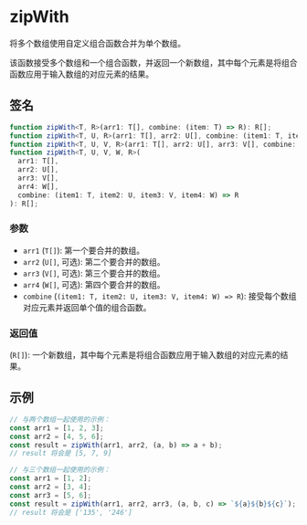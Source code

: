# zipWith

将多个数组使用自定义组合函数合并为单个数组。

该函数接受多个数组和一个组合函数，并返回一个新数组，其中每个元素是将组合函数应用于输入数组的对应元素的结果。

## 签名

```typescript
function zipWith<T, R>(arr1: T[], combine: (item: T) => R): R[];
function zipWith<T, U, R>(arr1: T[], arr2: U[], combine: (item1: T, item2: U) => R): R[];
function zipWith<T, U, V, R>(arr1: T[], arr2: U[], arr3: V[], combine: (item1: T, item2: U, item3: V) => R): R[];
function zipWith<T, U, V, W, R>(
  arr1: T[],
  arr2: U[],
  arr3: V[],
  arr4: W[],
  combine: (item1: T, item2: U, item3: V, item4: W) => R
): R[];
```

### 参数

- `arr1` (`T[]`): 第一个要合并的数组。
- `arr2` (`U[]`, 可选): 第二个要合并的数组。
- `arr3` (`V[]`, 可选): 第三个要合并的数组。
- `arr4` (`W[]`, 可选): 第四个要合并的数组。
- `combine` (`(item1: T, item2: U, item3: V, item4: W) => R`): 接受每个数组对应元素并返回单个值的组合函数。

### 返回值

(`R[]`): 一个新数组，其中每个元素是将组合函数应用于输入数组的对应元素的结果。

## 示例

```typescript
// 与两个数组一起使用的示例：
const arr1 = [1, 2, 3];
const arr2 = [4, 5, 6];
const result = zipWith(arr1, arr2, (a, b) => a + b);
// result 将会是 [5, 7, 9]

// 与三个数组一起使用的示例：
const arr1 = [1, 2];
const arr2 = [3, 4];
const arr3 = [5, 6];
const result = zipWith(arr1, arr2, arr3, (a, b, c) => `${a}${b}${c}`);
// result 将会是 ['135', '246']
```
